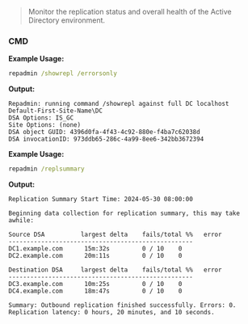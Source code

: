 > Monitor the replication status and overall health of the Active Directory environment.
### CMD

**Example Usage:**

``` cmd
repadmin /showrepl /errorsonly
```

**Output:**

``` Output
Repadmin: running command /showrepl against full DC localhost
Default-First-Site-Name\DC
DSA Options: IS_GC
Site Options: (none)
DSA object GUID: 4396d0fa-4f43-4c92-880e-f4ba7c62038d
DSA invocationID: 973ddb65-286c-4a99-8ee6-342bb3672394
```

**Example Usage:**

``` cmd
repadmin /replsummary
```

**Output:**

``` Output
Replication Summary Start Time: 2024-05-30 08:00:00

Beginning data collection for replication summary, this may take awhile:

Source DSA          largest delta    fails/total %%   error
---------------------------------------------------
DC1.example.com      15m:32s         0 / 10    0
DC2.example.com      20m:11s         0 / 10    0

Destination DSA     largest delta    fails/total %%   error
---------------------------------------------------
DC3.example.com      10m:25s         0 / 10    0
DC4.example.com      18m:47s         0 / 10    0

Summary: Outbound replication finished successfully. Errors: 0. Replication latency: 0 hours, 20 minutes, and 10 seconds.
```